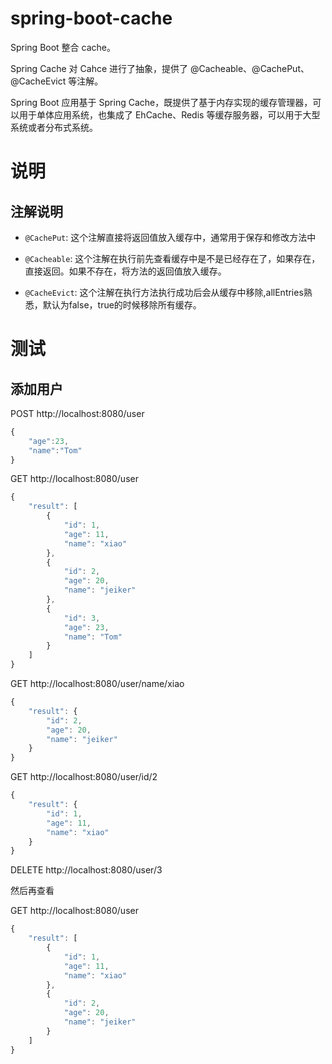 # spring-boot-cache

Spring Boot 整合 cache。


Spring Cache 对 Cahce 进行了抽象，提供了 @Cacheable、@CachePut、@CacheEvict 等注解。

Spring Boot 应用基于 Spring Cache，既提供了基于内存实现的缓存管理器，可以用于单体应用系统，也集成了 EhCache、Redis 等缓存服务器，可以用于大型系统或者分布式系统。

# 说明

## 注解说明

* `@CachePut`: 这个注解直接将返回值放入缓存中，通常用于保存和修改方法中

* `@Cacheable`: 这个注解在执行前先查看缓存中是不是已经存在了，如果存在，直接返回。如果不存在，将方法的返回值放入缓存。

* `@CacheEvict`: 这个注解在执行方法执行成功后会从缓存中移除,allEntries熟悉，默认为false，true的时候移除所有缓存。


# 测试

## 添加用户

POST http://localhost:8080/user

```javascript
{
	"age":23,
	"name":"Tom"
}
```

GET http://localhost:8080/user

```javascript
{
    "result": [
        {
            "id": 1,
            "age": 11,
            "name": "xiao"
        },
        {
            "id": 2,
            "age": 20,
            "name": "jeiker"
        },
        {
            "id": 3,
            "age": 23,
            "name": "Tom"
        }
    ]
}
```

GET http://localhost:8080/user/name/xiao

```javascript
{
    "result": {
        "id": 2,
        "age": 20,
        "name": "jeiker"
    }
}
```

GET http://localhost:8080/user/id/2

```javascript
{
    "result": {
        "id": 1,
        "age": 11,
        "name": "xiao"
    }
}
```

DELETE http://localhost:8080/user/3

然后再查看

GET http://localhost:8080/user

```javascript
{
    "result": [
        {
            "id": 1,
            "age": 11,
            "name": "xiao"
        },
        {
            "id": 2,
            "age": 20,
            "name": "jeiker"
        }
    ]
}
```

